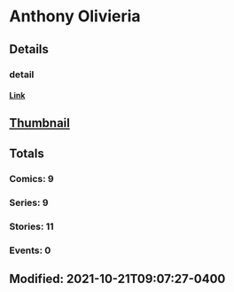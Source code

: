 # Anthony  Olivieria 
## Details
### detail
#### [Link](http://marvel.com/comics/creators/13868/anthony_olivieria?utm_campaign=apiRef&utm_source=225578a89fc76f3d20fbffda5d17a88d)
## [Thumbnail](http://i.annihil.us/u/prod/marvel/i/mg/b/40/image_not_available.jpg)
## Totals
### Comics: 9
### Series: 9
### Stories: 11
### Events: 0
## Modified: 2021-10-21T09:07:27-0400